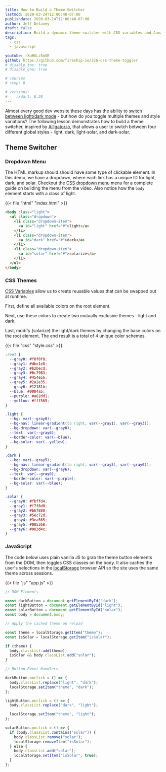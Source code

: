 ```yaml
---
title: How to Build a Theme-Switcher
lastmod: 2020-03-24T12:00:40-07:00
publishdate: 2020-03-24T12:00:40-07:00
author: Jeff Delaney
draft: false
description: Build a dynamic theme-switcher with CSS variables and JavaScript.
tags:
  - css
  - javascript

youtube: rXuHGLzSmSE
github: https://github.com/fireship-io/226-css-theme-toggler
# disable_toc: true
# disable_qna: true

# courses
# step: 0

# versions:
#    rxdart: 0.20
---
```


Almost every good dev website these days has the ability to [switch between light/dark mode](/snippets/light-dark-mode-theme-css) - but how do you toggle multiple themes and style variations? The following lesson demonstrates how to build a theme switcher, inspired by [Alligator.io](https://alligator.io), that allows a user to switch between four different global styles - light, dark, light-solar, and dark-solar.

## Theme Switcher

### Dropdown Menu

The HTML markup should should have some type of clickable element. In this demo, we have a dropdown, where each link has a unique ID for light, dark, and solar. Checkout the [CSS dropdown menu](/snippets/basic-css-dropdown-menu) menu for a complete guide on building the menu from the video. Also notice how the `body` element starts with a class of light.

{{< file "html" "index.html" >}}

```html
<body class="light">
  <ul class="dropdown">
    <li class="dropdown-item">
      <a id="light" href="#">light</a>
    </li>
    <li class="dropdown-item">
      <a id="dark" href="#">dark</a>
    </li>
    <li class="dropdown-item">
      <a id="solar" href="#">solarize</a>
    </li>
  </ul>
</body>
```

### CSS Themes

[CSS Variables](https://youtu.be/NtRmIp4eMjs) allow us to create reusable values that can be swapped out at runtime.

First, define all available colors on the root element.

Next, use these colors to create two mutually exclusive themes - light and dark.

Last, modify (solarize) the light/dark themes by changing the base colors on the root element. The end result is a total of 4 unique color schemes.

{{< file "css" "style.css" >}}

```css
:root {
  --gray0: #f8f8f8;
  --gray1: #dbe1e8;
  --gray2: #b2becd;
  --gray3: #6c7983;
  --gray4: #454e56;
  --gray5: #2a2e35;
  --gray6: #12181b;
  --blue: #0084a5;
  --purple: #a82dd1;
  --yellow: #fff565;
}

.light {
  --bg: var(--gray0);
  --bg-nav: linear-gradient(to right, var(--gray1), var(--gray3));
  --bg-dropdown: var(--gray0);
  --text: var(--gray6);
  --border-color: var(--blue);
  --bg-solar: var(--yellow);
}

.dark {
  --bg: var(--gray5);
  --bg-nav: linear-gradient(to right, var(--gray5), var(--gray6));
  --bg-dropdown: var(--gray6);
  --text: var(--gray0);
  --border-color: var(--purple);
  --bg-solar: var(--blue);
}

.solar {
  --gray0: #fbffd4;
  --gray1: #f7f8d0;
  --gray2: #b6f880;
  --gray3: #5ec72d;
  --gray4: #3ea565;
  --gray5: #005368;
  --gray6: #003d4c;
}
```

### JavaScript

The code below uses plain vanilla JS to grab the theme button elements from the DOM, then toggles CSS classes on the body. It also caches the user's selections in the [localStorage](https://developer.mozilla.org/en-US/docs/Web/API/Window/localStorage) browser API so the site uses the same theme across sessions.

{{< file "js" "app.js" >}}

```javascript
// DOM Elements

const darkButton = document.getElementById("dark");
const lightButton = document.getElementById("light");
const solarButton = document.getElementById("solar");
const body = document.body;

// Apply the cached theme on reload

const theme = localStorage.getItem("theme");
const isSolar = localStorage.getItem("isSolar");

if (theme) {
  body.classList.add(theme);
  isSolar && body.classList.add("solar");
}

// Button Event Handlers

darkButton.onclick = () => {
  body.classList.replace("light", "dark");
  localStorage.setItem("theme", "dark");
};

lightButton.onclick = () => {
  body.classList.replace("dark", "light");

  localStorage.setItem("theme", "light");
};

solarButton.onclick = () => {
  if (body.classList.contains("solar")) {
    body.classList.remove("solar");
    localStorage.removeItem("isSolar");
  } else {
    body.classList.add("solar");
    localStorage.setItem("isSolar", true);
  }
};
```

